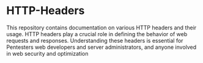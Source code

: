 # HTTP-Headers
This repository contains documentation on various HTTP headers and their usage. HTTP headers play a crucial role in defining the behavior of web requests and responses. Understanding these headers is essential for Pentesters web developers and  server administrators, and anyone involved in web security and optimization
